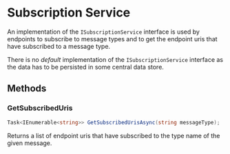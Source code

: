 # Subscription Service

An implementation of the `ISubscriptionService` interface is used by endpoints to subscribe to message types and to get the endpoint uris that have subscribed to a message type.

There is no *default* implementation of the `ISubscriptionService` interface as the data has to be persisted in some central data store.

## Methods

### GetSubscribedUris

``` c#
Task<IEnumerable<string>> GetSubscribedUrisAsync(string messageType);
```

Returns a list of endpoint uris that have subscribed to the type name of the given message.
